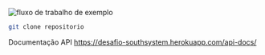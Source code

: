 ![fluxo de trabalho de exemplo](https://github.com/IgorSouzaBezerra/ProductManagement/actions/workflows/main.yml/badge.svg)

```bash
git clone repositorio
```

Documentação API https://desafio-southsystem.herokuapp.com/api-docs/
